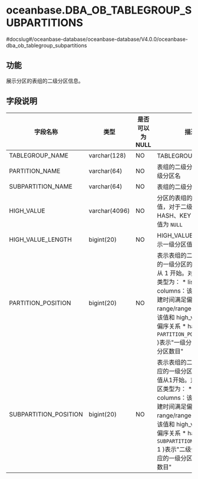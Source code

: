 oceanbase.DBA_OB_TABLEGROUP_SUBPARTITIONS 
==============================================================
#docslug#/oceanbase-database/oceanbase-database/V4.0.0/oceanbase-dba_ob_tablegroup_subpartitions


功能 
-------------------

展示分区的表组的二级分区信息。

字段说明 
----------------------



|         字段名称          |      类型       | 是否可以为 NULL |                                                                                                                                                                              描述                                                                                                                                                                              |
|-----------------------|---------------|------------|--------------------------------------------------------------------------------------------------------------------------------------------------------------------------------------------------------------------------------------------------------------------------------------------------------------------------------------------------------------|
| TABLEGROUP_NAME       | varchar(128)  | NO         | TABLEGROUP 名称                                                                                                                                                                                                                                                                                                                                                |
| PARTITION_NAME        | varchar(64)   | NO         | 表组的二级分区对应的一级分区名                                                                                                                                                                                                                                                                                                                                              |
| SUBPARTITION_NAME     | varchar(64)   | NO         | 表组的二级分区名                                                                                                                                                                                                                                                                                                                                                     |
| HIGH_VALUE            | varchar(4096) | NO         | 分区的表组的二级分区值，对于二级分区类型为 HASH、KEY 的表组，该值为 `NULL`                                                                                                                                                                                                                                                                                                                |
| HIGH_VALUE_LENGTH     | bigint(20)    | NO         | HIGH_VALUE 有效时，表示一级分区值的字符长度                                                                                                                                                                                                                                                                                                                                  |
| PARTITION_POSITION    | bigint(20)    | NO         | 表示表组的二级分区对应的一级分区的编号，该值从 1 开始。对于一级分区类型为： * list/list columns：该值和分区创建时间满足偏序关系   * range/range columns：该值和 high_value 满足偏序关系   * hash/key：( `PARTITION_POSITION` - 1 )表示"一级分区值 % 一级分区数目"    |
| SUBPARTITION_POSITION | bigint(20)    | NO         | 表示表组的二级分区在对应的一级分区的编号，该值从1开始。对于二级分区类型为： * list/list columns：该值和分区创建时间满足偏序关系   * range/range columns：该值和 high_value 满足偏序关系   * hash/key：( `SUBPARTITION_POSITION`- 1 )表示"二级分区值 % 对应的一级分区的二级分区数目"           |


